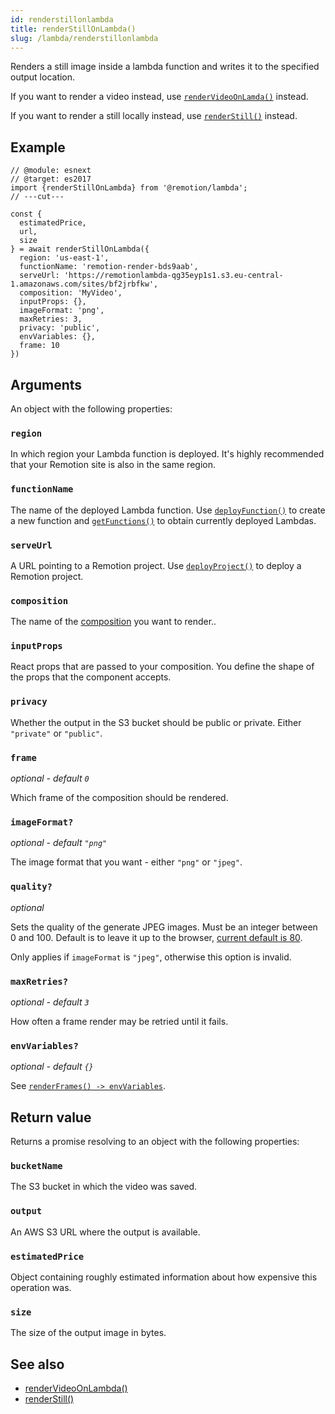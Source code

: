 ```yaml
---
id: renderstillonlambda
title: renderStillOnLambda()
slug: /lambda/renderstillonlambda
---
```


Renders a still image inside a lambda function and writes it to the specified output location.

If you want to render a video instead, use [`renderVideoOnLamda()`](/docs/lambda/rendervideoonlambda) instead.

If you want to render a still locally instead, use [`renderStill()`](/docs/render-still) instead.

## Example

```tsx twoslash
// @module: esnext
// @target: es2017
import {renderStillOnLambda} from '@remotion/lambda';
// ---cut---

const {
  estimatedPrice,
  url,
  size
} = await renderStillOnLambda({
  region: 'us-east-1',
  functionName: 'remotion-render-bds9aab',
  serveUrl: 'https://remotionlambda-qg35eyp1s1.s3.eu-central-1.amazonaws.com/sites/bf2jrbfkw',
  composition: 'MyVideo',
  inputProps: {},
  imageFormat: 'png',
  maxRetries: 3,
  privacy: 'public',
  envVariables: {},
  frame: 10
})
```

## Arguments

An object with the following properties:

### `region`

In which region your Lambda function is deployed. It's highly recommended that your Remotion site is also in the same region.

### `functionName`

The name of the deployed Lambda function.
Use [`deployFunction()`](/docs/lambda/deployfunction) to create a new function and [`getFunctions()`](/docs/lambda/getfunctions) to obtain currently deployed Lambdas.

### `serveUrl`

A URL pointing to a Remotion project. Use [`deployProject()`](/docs/lambda/deployproject) to deploy a Remotion project.

### `composition`

The name of the [composition](/docs/composition) you want to render..

### `inputProps`

React props that are passed to your composition. You define the shape of the props that the component accepts.

### `privacy`

Whether the output in the S3 bucket should be public or private. Either `"private"` or `"public"`.

### `frame`

_optional - default `0`_

Which frame of the composition should be rendered.

### `imageFormat?`

_optional - default `"png"`_

The image format that you want - either `"png"` or `"jpeg"`.

### `quality?`

_optional_

Sets the quality of the generate JPEG images. Must be an integer between 0 and 100. Default is to leave it up to the browser, [current default is 80](https://github.com/chromium/chromium/blob/99314be8152e688bafbbf9a615536bdbb289ea87/headless/lib/browser/protocol/headless_handler.cc#L32).

Only applies if `imageFormat` is `"jpeg"`, otherwise this option is invalid.

### `maxRetries?`

_optional - default `3`_

How often a frame render may be retried until it fails.

### `envVariables?`

_optional - default `{}`_

See [`renderFrames() -> envVariables`](/docs/render-frames#envvariables).

## Return value

Returns a promise resolving to an object with the following properties:

### `bucketName`

The S3 bucket in which the video was saved.

### `output`

An AWS S3 URL where the output is available.

### `estimatedPrice`

Object containing roughly estimated information about how expensive this operation was.

### `size`

The size of the output image in bytes.

## See also

- [renderVideoOnLambda()](/docs/lambda/rendervideoonlambda)
- [renderStill()](/docs/render-still)
